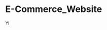# E-Commerce_Website
                 
                                                           
Yi

